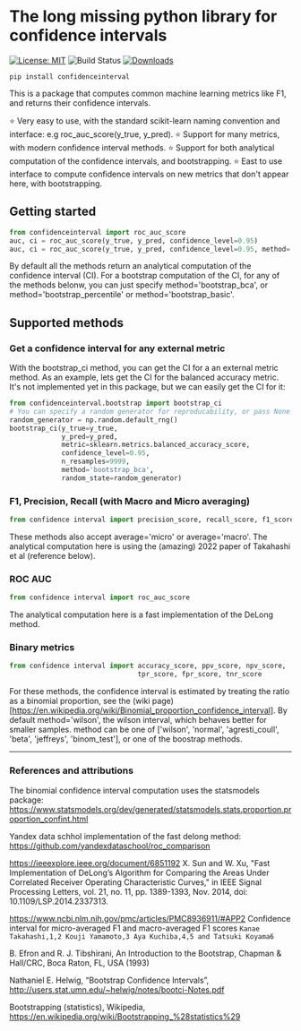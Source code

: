 # The long missing python library for confidence intervals

[![License: MIT](https://img.shields.io/badge/License-MIT-yellow.svg)](https://opensource.org/licenses/MIT)
![Build Status](https://github.com/jacobgil/confidenceintervals/workflows/Tests/badge.svg)
[![Downloads](https://static.pepy.tech/personalized-badge/confidenceintervals?period=month&units=international_system&left_color=black&right_color=brightgreen&left_text=Monthly%20Downloads)](https://pepy.tech/project/confidenceintervals)

`pip install confidenceinterval`

This is a package that computes common machine learning metrics like F1, and returns their confidence intervals.

⭐ Very easy to use, with the standard scikit-learn naming convention and interface: e.g roc_auc_score(y_true, y_pred).
⭐ Support for many metrics, with modern confidence interval methods.
⭐ Support for both analytical computation of the confidence intervals, and bootstrapping.
⭐ East to use interface to compute confidence intervals on new metrics that don't appear here, with bootstrapping.

## Getting started

```python
from confidenceinterval import roc_auc_score
auc, ci = roc_auc_score(y_true, y_pred, confidence_level=0.95)
auc, ci = roc_auc_score(y_true, y_pred, confidence_level=0.95, method='bootstrap_bca)
```

By default all the methods return an analytical computation of the confidence interval (CI).
For a bootstrap computation of the CI, for any of the methods belonw, you can just specify method='bootstrap_bca', or method='bootstrap_percentile' or method='bootstrap_basic'.

## Supported methods

### Get a confidence interval for any external metric
With the bootstrap_ci method, you can get the CI for a an external metric method.
As an example, lets get the CI for the balanced accuracy metric. It's not implemented yet in this package,
but we can easily get the CI for it:

```python
from confidenceinterval.bootstrap import bootstrap_ci
# You can specify a random generator for reproducability, or pass None
random_generator = np.random.default_rng()
bootstrap_ci(y_true=y_true,
             y_pred=y_pred,
             metric=sklearn.metrics.balanced_accuracy_score,
             confidence_level=0.95,
             n_resamples=9999,
             method='bootstrap_bca',
             random_state=random_generator)
```

### F1, Precision, Recall (with Macro and Micro averaging)
```python
from confidence interval import precision_score, recall_score, f1_score
```

These methods also accept average='micro' or average='macro'.
The analytical computation here is using the (amazing) 2022 paper of Takahashi et al (reference below). 


### ROC AUC
```python
from confidence interval import roc_auc_score
```
The analytical computation here is a fast implementation of the DeLong method.


### Binary metrics
```python
from confidence interval import accuracy_score, ppv_score, npv_score,
                                tpr_score, fpr_score, tnr_score
```

For these methods, the confidence interval is estimated by treating the ratio as a binomial proportion, see the (wiki page)[https://en.wikipedia.org/wiki/Binomial_proportion_confidence_interval].
By default method='wilson', the wilson interval, which behaves better for smaller samples.
method can be one of ['wilson', 'normal', 'agresti_coull', 'beta', 'jeffreys', 'binom_test'], or one of the boostrap methods.

----------


### References and attributions

The binomial confidence interval computation uses the statsmodels package:
https://www.statsmodels.org/dev/generated/statsmodels.stats.proportion.proportion_confint.html

Yandex data schhol implementation of the fast delong method:
https://github.com/yandexdataschool/roc_comparison

https://ieeexplore.ieee.org/document/6851192
X. Sun and W. Xu, "Fast Implementation of DeLong’s Algorithm for Comparing the Areas Under Correlated Receiver Operating Characteristic Curves," in IEEE Signal Processing Letters, vol. 21, no. 11, pp. 1389-1393, Nov. 2014, doi: 10.1109/LSP.2014.2337313.

https://www.ncbi.nlm.nih.gov/pmc/articles/PMC8936911/#APP2
Confidence interval for micro-averaged F1 and macro-averaged F1 scores
`Kanae Takahashi,1,2 Kouji Yamamoto,3 Aya Kuchiba,4,5 and Tatsuki Koyama6`

B. Efron and R. J. Tibshirani, An Introduction to the Bootstrap, Chapman & Hall/CRC, Boca Raton, FL, USA (1993)

Nathaniel E. Helwig, “Bootstrap Confidence Intervals”, http://users.stat.umn.edu/~helwig/notes/bootci-Notes.pdf

Bootstrapping (statistics), Wikipedia, https://en.wikipedia.org/wiki/Bootstrapping_%28statistics%29